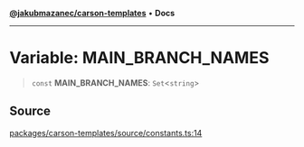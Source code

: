 [**@jakubmazanec/carson-templates**](../README.md) • **Docs**

---

# Variable: MAIN_BRANCH_NAMES

> `const` **MAIN_BRANCH_NAMES**: `Set`\<`string`\>

## Source

[packages/carson-templates/source/constants.ts:14](https://github.com/jakubmazanec/tools/blob/ff982fbbc1a4d22edeaae8b283ad7d8de4b15bd8/packages/carson-templates/source/constants.ts#L14)

